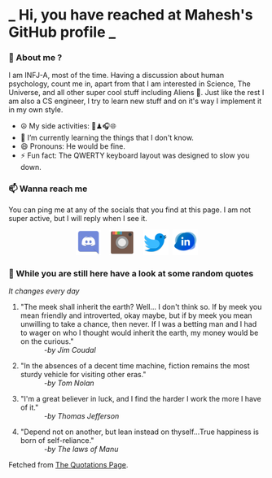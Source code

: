 # **_ Hi, you have reached at Mahesh's GitHub profile _**
### 🌸 About me ?
I am INFJ-A, most of the time. Having a discussion about human psychology, count me in, apart from that I am interested in Science, The Universe, and all other super cool stuff including Aliens 🤫. Just like the rest I am also a CS engineer, I try to learn new stuff and on it's way I implement it in my own style. 
- ☮ My side activities: 🎨♟🎧🌐
- 🌱 I’m currently learning the things that I don't know.
- 😄 Pronouns: He would be fine.
- ⚡ Fun fact: The QWERTY keyboard layout was designed to slow you down.

### 📫 Wanna reach me
You can ping me at any of the socials that you find at this page. I am not super active, but I will reply when I see it.
<p align="center">
<a href="https://discordapp.com/users/733328856957714472"><img src="./Assets/Papirus-Team-Papirus-Apps-Discord.svg" height="50px" width="50px" ></a>&nbsp; &nbsp;  
<a href ="https://instagram.com/obl1v_on"><img src="./Assets/Papirus-Team-Papirus-Apps-Instagram.svg" height="50px" width="50px" ></a>&nbsp;  &nbsp; 
<a href ="https://twitter.com/MaheshN2000"><img src="./Assets/Papirus-Team-Papirus-Apps-Twitter.svg" height ="50px" width="50px" ></a>&nbsp;
<a href ="https://linkedin.com/in/mahesh2000"><img src="./Assets/in.png" height ="50px" width="50px" ></a>

</p>



### 🔰 While you are still here have a look at some random quotes
*It changes every day*

<!-- BLOG-POST-LIST:START -->
 1.  "The meek shall inherit the earth? Well... I don't think so. If by meek you mean friendly and introverted, okay maybe, but if by meek you mean unwilling to take a chance, then never. If I was a betting man and I had to wager on who I thought would inherit the earth, my money would be on the curious." <br> &emsp;&emsp;&emsp; <i>-by Jim Coudal</i> 

 2.  "In the absences of a decent time machine, fiction remains the most sturdy vehicle for visiting other eras." <br> &emsp;&emsp;&emsp; <i>-by Tom Nolan</i> 

 3.  "I'm a great believer in luck, and I find the harder I work the more I have of it." <br> &emsp;&emsp;&emsp; <i>-by Thomas Jefferson</i> 

 4.  "Depend not on another, but lean instead on thyself...True happiness is born of self-reliance." <br> &emsp;&emsp;&emsp; <i>-by The laws of Manu</i> 
<!-- BLOG-POST-LIST:END -->
Fetched from <a href="http://www.quotationspage.com/data/mqotd.rss"> The Quotations Page</a>.
<!-- The above quotes are fetched from " http://www.quotationspage.com/data/mqotd.rss " and the github action used was gautamkrishnar/blog-post-workflow@master -->
